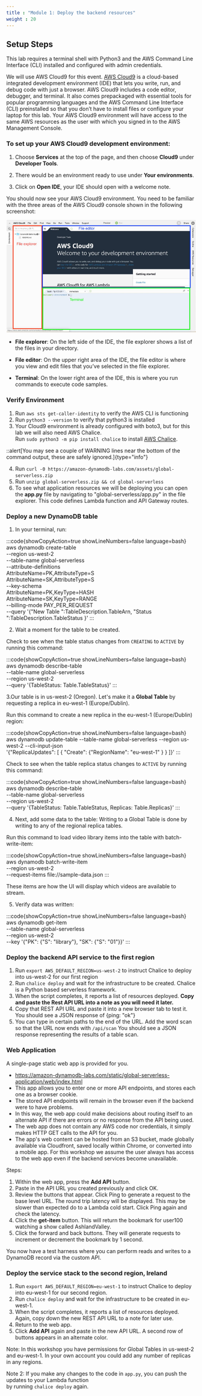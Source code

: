 ```yaml
---
title : "Module 1: Deploy the backend resources"
weight : 20
---
```



## Setup Steps
This lab requires a terminal shell with Python3 and the AWS Command Line Interface (CLI) installed and configured with admin credentials.

We will use AWS Cloud9 for this event. [AWS Cloud9](https://aws.amazon.com/cloud9/) is a cloud-based integrated development environment (IDE) that lets you write, run, and debug code with just a browser. AWS Cloud9 includes a code editor, debugger, and terminal. It also comes prepackaged with essential tools for popular programming languages and the AWS Command Line Interface (CLI) preinstalled so that you don’t have to install files or configure your laptop for this lab. Your AWS Cloud9 environment will have access to the same AWS resources as the user with which you signed in to the AWS Management Console.

### To set up your AWS Cloud9 development environment:

1. Choose **Services** at the top of the page, and then choose **Cloud9** under **Developer Tools**.
   
2. There would be an environment ready to use under **Your environments**.

3. Click on **Open IDE**, your IDE should open with a welcome note.

You should now see your AWS Cloud9 environment. You need to be familiar with the three areas of the AWS Cloud9 console shown in the following screenshot:

![Cloud9 Environment](/static/images/global-serverless-application/module_1/cloud9-environment.png)

- **File explorer**: On the left side of the IDE, the file explorer shows a list of the files in your directory.
  
- **File editor**: On the upper right area of the IDE, the file editor is where you view and edit files that you’ve selected in the file explorer.
  
- **Terminal**: On the lower right area of the IDE, this is where you run commands to execute code samples.

### Verify Environment
1. Run ```aws sts get-caller-identity``` to verify the AWS CLI is functioning
2. Run ```python3 --version``` to verify that python3 is installed
3. Your Cloud9 environment is already configured with boto3, but for this lab we will also need AWS Chalice.  
Run ```sudo python3 -m pip install chalice``` to install [AWS Chalice](https://github.com/aws/chalice). 

::alert[You may see a couple of WARNING lines near the bottom of the command output, these are safely ignored.]{type="info"}

4. Run ```curl -0 https://amazon-dynamodb-labs.com/assets/global-serverless.zip```
5. Run ```unzip global-serverless.zip && cd global-serverless```
6. To see what application resources we will be deploying you can open the **app.py** file by navigating to "global-serverless/app.py" in the file explorer. This code defines Lambda function and API Gateway routes.

### Deploy a new DynamoDB table
1. In your terminal, run:

:::code{showCopyAction=true showLineNumbers=false language=bash}
aws dynamodb create-table \
  --region us-west-2 \
  --table-name global-serverless \
  --attribute-definitions \
    AttributeName=PK,AttributeType=S \
    AttributeName=SK,AttributeType=S \
  --key-schema \
    AttributeName=PK,KeyType=HASH \
    AttributeName=SK,KeyType=RANGE \
  --billing-mode PAY_PER_REQUEST \
  --query '{"New Table ":TableDescription.TableArn, 
            "Status    ":TableDescription.TableStatus }'
:::

2. Wait a moment for the table to be created. 

Check to see when the table status changes from `CREATING` to `ACTIVE` by 
running this command:

:::code{showCopyAction=true showLineNumbers=false language=bash}
aws dynamodb describe-table \
  --table-name global-serverless \
  --region us-west-2 \
  --query '{TableStatus: Table.TableStatus}'
:::

3.Our table is in us-west-2 (Oregon). 
Let's make it a **Global Table** by requesting a replica in eu-west-1 (Europe/Dublin).

Run this command to create a new replica in the eu-west-1 (Europe/Dublin) 
region:

:::code{showCopyAction=true showLineNumbers=false language=bash}
aws dynamodb update-table --table-name global-serverless --region us-west-2 --cli-input-json  \
'{"ReplicaUpdates": [
    {
        "Create": {"RegionName": "eu-west-1" }
        }
    ]}'
:::

Check to see when the table replica status changes to `ACTIVE` by 
running this command:

:::code{showCopyAction=true showLineNumbers=false language=bash}
aws dynamodb describe-table \
  --table-name global-serverless \
  --region us-west-2 \
  --query '{TableStatus: Table.TableStatus,
               Replicas: Table.Replicas}'
:::

4. Next, add some data to the table:
Writing to a Global Table is done by writing to any of the regional replica tables.

Run this command to load video library items into the table with 
batch-write-item:

:::code{showCopyAction=true showLineNumbers=false language=bash}
aws dynamodb batch-write-item \
  --region us-west-2 \
  --request-items file://sample-data.json
:::

These items are how the UI will display which videos are available to stream.


5. Verify data was written:

:::code{showCopyAction=true showLineNumbers=false language=bash}
aws dynamodb get-item \
  --table-name global-serverless \
  --region us-west-2 \
  --key '{"PK": {"S": "library"}, "SK": {"S": "01"}}'
:::

### Deploy the backend API service to the first region

1. Run ```export AWS_DEFAULT_REGION=us-west-2``` to instruct Chalice to deploy into us-west-2 for our first region
2. Run ```chalice deploy``` and wait for the infrastructure to be created. Chalice is a Python based serverless framework.
3. When the script completes, it reports a list of resources deployed. **Copy and paste the Rest API URL into a note as you will need it later.**
4. Copy that REST API URL and paste it into a new browser tab to test it. You should see a JSON response of {ping: "ok"}
5. You can type in certain paths to the end of the URL. Add the word scan so that the URL now ends with ```/api/scan```
 You should see a JSON response representing the results of a table scan.

### Web Application
A single-page static web app is provided for you. 
 * https://amazon-dynamodb-labs.com/static/global-serverless-application/web/index.html
 * This app allows you to enter one or more API endpoints, and stores each one as a browser cookie.  
 * The stored API endpoints will remain in the browser even if the backend were to have problems.  
 * In this way, the web app could make decisions about routing itself to an alternate API if there are errors or no response from the API being used.  
 * The web app does not contain any AWS code nor credentials, it simply makes HTTP GET calls to the API for you.
* The app's web content can be hosted from an S3 bucket, made globally available via Cloudfront, saved locally within Chrome, or converted into a mobile app. For this workshop we assume the user always has access to the web app even if the backend services become unavailable.

Steps:
1. Within the web app, press the **Add API** button.  
2. Paste in the API URL you created previously and click OK.
3. Review the buttons that appear. Click Ping to generate a request to the base level URL. 
The round trip latency will be displayed.  This may be slower than expected do to a Lambda cold start. 
Click Ping again and check the latency.
4. Click the **get-item** button. This will return the bookmark for user100 watching a show called AshlandValley.
5. Click the forward and back buttons. They will generate requests to increment or decrement the bookmark by 1 second.

You now have a test harness where you can perform reads and writes to a DynamoDB record via the custom API.

### Deploy the service stack to the second region, Ireland
1. Run ```export AWS_DEFAULT_REGION=eu-west-1``` to instruct Chalice to deploy into eu-west-1 for our second region.
2. Run ```chalice deploy``` and wait for the infrastructure to be created in eu-west-1.
3. When the script completes, it reports a list of resources deployed. Again, copy down the new REST API URL to a note for later use.
4. Return to the web app.
5. Click **Add API** again and paste in the new API URL. A second row of buttons appears in an alternate color.

Note: In this workshop you have permissions for Global Tables in us-west-2 and eu-west-1. 
In your own account you could add any number of replicas in any regions.

Note 2: If you make any changes to the code in ```app.py```, you can push the updates to your Lambda function  
by running ```chalice deploy``` again.
